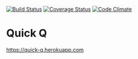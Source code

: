 [![Build Status](https://travis-ci.org/mmmpa/quick_q.svg)](https://travis-ci.org/mmmpa/quick_q)
[![Coverage Status](https://coveralls.io/repos/mmmpa/quick_q/badge.svg?branch=master&service=github)](https://coveralls.io/github/mmmpa/quick_q?branch=master)
[![Code Climate](https://codeclimate.com/github/mmmpa/quick_q/badges/gpa.svg)](https://codeclimate.com/github/mmmpa/quick_q)

# Quick Q

https://quick-q.herokuapp.com
